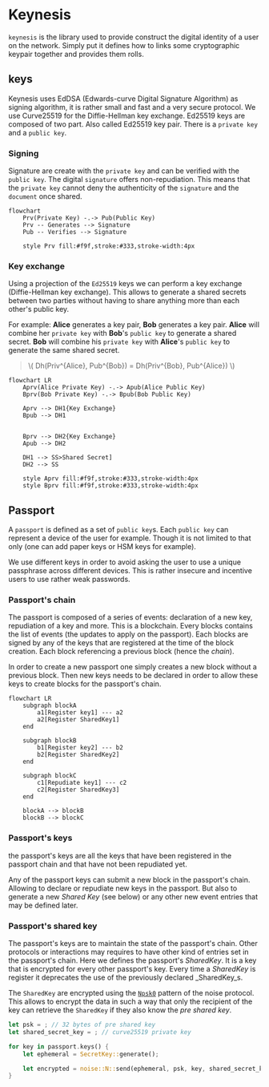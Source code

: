 # Keynesis

`keynesis` is the library used to provide construct the digital identity
of a user on the network. Simply put it defines how to links some
cryptographic keypair together and provides them rolls.

## keys

Keynesis uses EdDSA (Edwards-curve Digital Signature Algorithm)
as signing algorithm, it is rather small and fast and
a very secure protocol. We use Curve25519 for the Diffie-Hellman
key exchange. Ed25519 keys are composed of two part. Also called
Ed25519 key pair. There is a `private key` and a `public key`.

### Signing

Signature are create with the `private key` and can be verified
with the `public key`. The digital `signature` offers non-repudiation.
This means that the `private key` cannot deny the authenticity of the
`signature` and the `document` once shared.

```mermaid
flowchart
    Prv(Private Key) -.-> Pub(Public Key)
    Prv -- Generates --> Signature
    Pub -- Verifies --> Signature

    style Prv fill:#f9f,stroke:#333,stroke-width:4px
```

### Key exchange

Using a projection of the `Ed25519` keys we can perform a key exchange
(Diffie-Hellman key exchange). This allows to generate a shared secrets
between two parties without having to share anything more than
each other's public key.

For example: **Alice** generates a key pair, **Bob** generates a key pair.
**Alice** will combine her `private key` with **Bob**'s `public key` to generate
a shared secret. **Bob** will combine his `private key` with **Alice**'s
`public key` to generate the same shared secret.

> \\( Dh(Priv^{Alice}, Pub^{Bob}) = Dh(Priv^{Bob}, Pub^{Alice}) \\)

```mermaid
flowchart LR
    Aprv(Alice Private Key) -.-> Apub(Alice Public Key)
    Bprv(Bob Private Key) -.-> Bpub(Bob Public Key)

    Aprv --> DH1{Key Exchange}
    Bpub --> DH1


    Bprv --> DH2{Key Exchange}
    Apub --> DH2

    DH1 --> SS>Shared Secret]
    DH2 --> SS

    style Aprv fill:#f9f,stroke:#333,stroke-width:4px
    style Bprv fill:#f9f,stroke:#333,stroke-width:4px
```

## Passport

A `passport` is defined as a set of `public key`s. Each `public key`
can represent a device of the user for example. Though it is not limited
to that only (one can add paper keys or HSM keys for example).

We use different keys in order to avoid asking the user to use a unique
passphrase across different devices. This is rather insecure and incentive
users to use rather weak passwords.

### Passport's chain

The passport is composed of a series of events: declaration of a new key,
repudiation of a key and more. This is a blockchain. Every blocks contains
the list of events (the updates to apply on the passport). Each blocks are
signed by any of the keys that are registered at the time of the block
creation. Each block referencing a previous block (hence the _chain_).

In order to create a new passport one simply creates a new block without
a previous block. Then new keys needs to be declared in order to allow
these keys to create blocks for the passport's chain.

```mermaid
flowchart LR
    subgraph blockA
        a1[Register key1] --- a2
        a2[Register SharedKey1]
    end

    subgraph blockB
        b1[Register key2] --- b2
        b2[Register SharedKey2]
    end

    subgraph blockC
        c1[Repudiate key1] --- c2
        c2[Register SharedKey3]
    end

    blockA --> blockB
    blockB --> blockC
```

### Passport's keys

the passport's keys are all the keys that have been registered
in the passport chain and that have not been repudiated yet.

Any of the passport keys can submit a new block in the passport's
chain. Allowing to declare or repudiate new keys in the passport.
But also to generate a new _Shared Key_ (see below) or any other
new event entries that may be defined later.

### Passport's shared key

The passport's keys are to maintain the state of the passport's chain.
Other protocols or interactions may requires to have other kind of
entries set in the passport's chain. Here we defines the passport's
_SharedKey_. It is a key that is encrypted for every other passport's
key. Every time a _SharedKey_ is register it deprecates the use of the
previously declared _SharedKey_s.

The `SharedKey` are encrypted using the [`Npsk0`] pattern of the noise protocol.
This allows to encrypt the data in such a way that only the recipient of
the key can retrieve the `SharedKey` if they also know the _pre shared key_.

```rust
let psk = ; // 32 bytes of pre shared key
let shared_secret_key = ; // curve25519 private key

for key in passport.keys() {
    let ephemeral = SecretKey::generate();

    let encrypted = noise::N::send(ephemeral, psk, key, shared_secret_key);
}
```

[`Npsk0`]: ../noise/00_introduction.md#pattern-npsk0